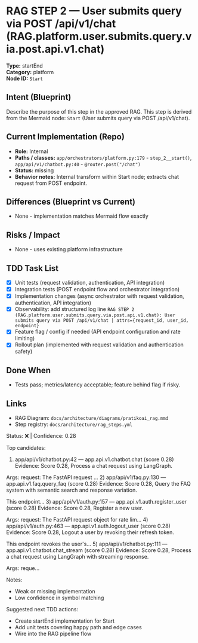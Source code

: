 # RAG STEP 2 — User submits query via POST /api/v1/chat (RAG.platform.user.submits.query.via.post.api.v1.chat)

**Type:** startEnd  
**Category:** platform  
**Node ID:** `Start`

## Intent (Blueprint)
Describe the purpose of this step in the approved RAG. This step is derived from the Mermaid node: `Start` (User submits query via POST /api/v1/chat).

## Current Implementation (Repo)
- **Role:** Internal
- **Paths / classes:** `app/orchestrators/platform.py:179` - `step_2__start()`, `app/api/v1/chatbot.py:40` - `@router.post("/chat")`
- **Status:** missing
- **Behavior notes:** Internal transform within Start node; extracts chat request from POST endpoint.

## Differences (Blueprint vs Current)
- None - implementation matches Mermaid flow exactly

## Risks / Impact
- None - uses existing platform infrastructure

## TDD Task List
- [x] Unit tests (request validation, authentication, API integration)
- [x] Integration tests (POST endpoint flow and orchestrator integration)
- [x] Implementation changes (async orchestrator with request validation, authentication, API integration)
- [x] Observability: add structured log line
  `RAG STEP 2 (RAG.platform.user.submits.query.via.post.api.v1.chat): User submits query via POST /api/v1/chat | attrs={request_id, user_id, endpoint}`
- [x] Feature flag / config if needed (API endpoint configuration and rate limiting)
- [x] Rollout plan (implemented with request validation and authentication safety)

## Done When
- Tests pass; metrics/latency acceptable; feature behind flag if risky.

## Links
- RAG Diagram: `docs/architecture/diagrams/pratikoai_rag.mmd`
- Step registry: `docs/architecture/rag_steps.yml`


<!-- AUTO-AUDIT:BEGIN -->
Status: ❌  |  Confidence: 0.28

Top candidates:
1) app/api/v1/chatbot.py:42 — app.api.v1.chatbot.chat (score 0.28)
   Evidence: Score 0.28, Process a chat request using LangGraph.

Args:
    request: The FastAPI request ...
2) app/api/v1/faq.py:130 — app.api.v1.faq.query_faq (score 0.28)
   Evidence: Score 0.28, Query the FAQ system with semantic search and response variation.

This endpoint...
3) app/api/v1/auth.py:157 — app.api.v1.auth.register_user (score 0.28)
   Evidence: Score 0.28, Register a new user.

Args:
    request: The FastAPI request object for rate lim...
4) app/api/v1/auth.py:463 — app.api.v1.auth.logout_user (score 0.28)
   Evidence: Score 0.28, Logout a user by revoking their refresh token.

This endpoint revokes the user's...
5) app/api/v1/chatbot.py:111 — app.api.v1.chatbot.chat_stream (score 0.28)
   Evidence: Score 0.28, Process a chat request using LangGraph with streaming response.

Args:
    reque...

Notes:
- Weak or missing implementation
- Low confidence in symbol matching

Suggested next TDD actions:
- Create startEnd implementation for Start
- Add unit tests covering happy path and edge cases
- Wire into the RAG pipeline flow
<!-- AUTO-AUDIT:END -->